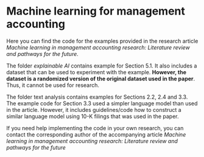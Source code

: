 # Machine learning for management accounting
Here you can find the code for the examples provided in the research article *Machine learning in management accounting research: Literature review and pathways for the future*.

The folder *explainable AI* contains example for Section 5.1. It also includes a dataset that can be used to experiment with the example. **However, the dataset is a randomized version of the original dataset used in the paper**. Thus, it cannot be used for research.

The folder text analysis contains examples for Sections 2.2, 2.4 and 3.3. The example code for Section 3.3 used a simpler language model than used in the article. However, it includes guidelines/code how to construct a similar language model using 10-K filings that was used in the paper.

If you need help implementing the code in your own research, you can contact the corresponding author of the accompanying article *Machine learning in management accounting research: Literature review and pathways for the future*
